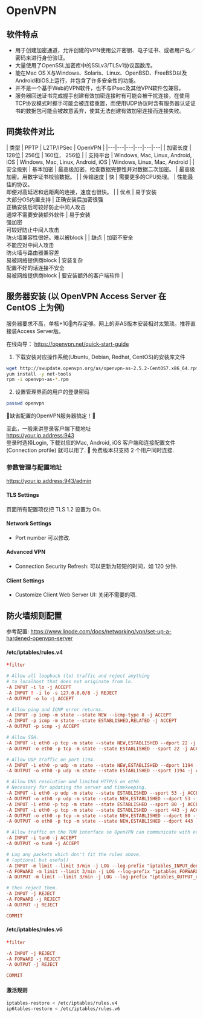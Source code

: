 # OpenVPN

## 软件特点
- 用于创建加密通道，允许创建的VPN使用公开密钥、电子证书、或者用户名／密码来进行身份验证。
- 大量使用了OpenSSL加密库中的SSLv3/TLSv1协议函数库。
- 能在Mac OS X与Windows、Solaris、Linux、OpenBSD、FreeBSD以及Android和iOS上运行，并包含了许多安全性的功能。
- 并不是一个基于Web的VPN软件，也不与IPsec及其他VPN软件包兼容。
- 服务器回送证书完成握手创建有效加密连接时有可能会被干扰连接，在使用TCP协议模式时握手可能会被连接重置，而使用UDP协议时含有服务器认证证书的数据包可能会被故意丢弃，使其无法创建有效加密连接而连接失败。


## 同类软件对比
|   类型   |   PPTP   |    L2TP/IPSec     |   OpenVPN         |
|---|---|---|---|---|---|
| 加密长度 |   128位   |   256位   |   160位， 256位   |
| 支持平台 |   Windows, Mac, Linux, Android, iOS   |   Windows, Mac, Linux, Android, iOS   |  Windows, Linux, Mac, Android  |
| 安全级别 |   基本加密   |   最高级加密。检查数据完整性并对数据二次加密。   |   最高级加密。用数字证书校验数据。   |
| 传输速度 |   快        |   需要更多的CPU处理。   |   性能最佳的协议。<br>即便对高延迟和远距离的连接，速度也很快。   |
| 优点 | 易于安装<br>大部分OS内置支持 | 正确安装后加密很强<br>正确安装后可较好防止中间人攻击<br>通常不需要安装额外软件 | 易于安装<br>强加密<br>可较好防止中间人攻击<br>防火墙兼容性很好。难以被block |
| 缺点 | 加密不安全<br>不能应对中间人攻击<br>防火墙与路由器兼容差<br>易被网络提供商block   |   安装复杂<br>配置不好的话连接不安全<br>易被网络提供商block   |   要安装额外的客户端软件   |



## 服务器安装 (以 OpenVPN Access Server 在 CentOS 上为例)

服务器要求不高，单核+1G内存足够。网上的非AS版本安装相对太繁琐。推荐直接装Access Server版。

在线向导： https://openvpn.net/quick-start-guide

1. 下载安装对应操作系统(Ubuntu, Debian, Redhat, CentOS)的安装库文件

```bash
wget http://swupdate.openvpn.org/as/openvpn-as-2.5.2-CentOS7.x86_64.rpm
yum install -y net-tools
rpm -i openvpn-as-*.rpm
```

2. 设置管理界面的用户的登录密码

```bash
passwd openvpn
```

缺省配置的OpenVPN服务器搞定！

至此，一般来讲登录客户端下载地址<br>
https://your.ip.address:943  <br>
登录时选择Login, 下载对应的Mac, Android, iOS 客户端和连接配置文件(Connection profile) 就可以用了.

免费版本只支持 2 个用户同时连接.



### 参数管理与配置地址

https://your.ip.address:943/admin

#### TLS Settings
页面所有配置项仅把 TLS 1.2 设置为 On.

#### Network Settings
- Port number 可以修改.

#### Advanced VPN
- Connection Security Refresh: 可以更新为较短的时间，如 120 分钟.

#### Client Settings
- Customize Client Web Server UI: 关闭不需要的项.



## 防火墙规则配置

参考配置: https://www.linode.com/docs/networking/vpn/set-up-a-hardened-openvpn-server

#### /etc/iptables/rules.v4

```conf
*filter

# Allow all loopback (lo) traffic and reject anything
# to localhost that does not originate from lo.
-A INPUT -i lo -j ACCEPT
-A INPUT ! -i lo -s 127.0.0.0/8 -j REJECT
-A OUTPUT -o lo -j ACCEPT

# Allow ping and ICMP error returns.
-A INPUT -p icmp -m state --state NEW --icmp-type 8 -j ACCEPT
-A INPUT -p icmp -m state --state ESTABLISHED,RELATED -j ACCEPT
-A OUTPUT -p icmp -j ACCEPT

# Allow SSH.
-A INPUT -i eth0 -p tcp -m state --state NEW,ESTABLISHED --dport 22 -j ACCEPT
-A OUTPUT -o eth0 -p tcp -m state --state ESTABLISHED --sport 22 -j ACCEPT

# Allow UDP traffic on port 1194.
-A INPUT -i eth0 -p udp -m state --state NEW,ESTABLISHED --dport 1194 -j ACCEPT
-A OUTPUT -o eth0 -p udp -m state --state ESTABLISHED --sport 1194 -j ACCEPT

# Allow DNS resolution and limited HTTP/S on eth0.
# Necessary for updating the server and timekeeping.
-A INPUT -i eth0 -p udp -m state --state ESTABLISHED --sport 53 -j ACCEPT
-A OUTPUT -o eth0 -p udp -m state --state NEW,ESTABLISHED --dport 53 -j ACCEPT
-A INPUT -i eth0 -p tcp -m state --state ESTABLISHED --sport 80 -j ACCEPT
-A INPUT -i eth0 -p tcp -m state --state ESTABLISHED --sport 443 -j ACCEPT
-A OUTPUT -o eth0 -p tcp -m state --state NEW,ESTABLISHED --dport 80 -j ACCEPT
-A OUTPUT -o eth0 -p tcp -m state --state NEW,ESTABLISHED --dport 443 -j ACCEPT

# Allow traffic on the TUN interface so OpenVPN can communicate with eth0.
-A INPUT -i tun0 -j ACCEPT
-A OUTPUT -o tun0 -j ACCEPT

# Log any packets which don't fit the rules above.
# (optional but useful)
-A INPUT -m limit --limit 3/min -j LOG --log-prefix "iptables_INPUT_denied: " --log-level 4
-A FORWARD -m limit --limit 3/min -j LOG --log-prefix "iptables_FORWARD_denied: " --log-level 4
-A OUTPUT -m limit --limit 3/min -j LOG --log-prefix "iptables_OUTPUT_denied: " --log-level 4

# then reject them.
-A INPUT -j REJECT
-A FORWARD -j REJECT
-A OUTPUT -j REJECT

COMMIT
```

#### /etc/iptables/rules.v6

```conf
*filter

-A INPUT -j REJECT
-A FORWARD -j REJECT
-A OUTPUT -j REJECT

COMMIT
```

#### 激活规则

```bash
iptables-restore < /etc/iptables/rules.v4
ip6tables-restore < /etc/iptables/rules.v6
```


